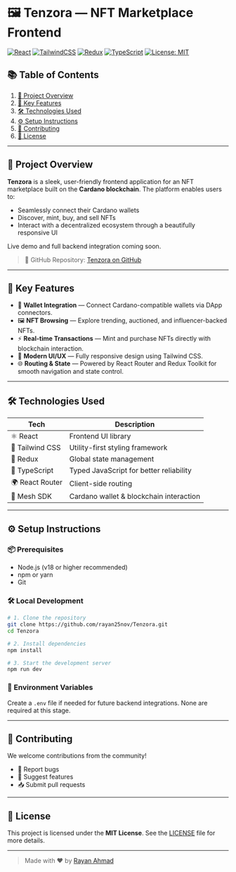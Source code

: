 # 🖼️ Tenzora — NFT Marketplace Frontend

[![React](https://img.shields.io/badge/React-18.2.0-blue?logo=react)](https://reactjs.org/) [![TailwindCSS](https://img.shields.io/badge/TailwindCSS-3.3.0-blueviolet?logo=tailwindcss)](https://tailwindcss.com/) [![Redux](https://img.shields.io/badge/Redux-4.2.1-purple?logo=redux)](https://redux.js.org/) [![TypeScript](https://img.shields.io/badge/TypeScript-5.2.2-3178C6?logo=typescript)](https://www.typescriptlang.org/) [![License: MIT](https://img.shields.io/badge/License-MIT-yellow.svg)](LICENSE)

## 📚 Table of Contents

1. [📖 Project Overview](#-project-overview)
2. [🚀 Key Features](#-key-features)
3. [🛠️ Technologies Used](#-technologies-used)
4. [⚙️ Setup Instructions](#-setup-instructions)
5. [🤝 Contributing](#-contributing)
6. [📄 License](#-license)

---

## 📖 Project Overview

**Tenzora** is a sleek, user-friendly frontend application for an NFT marketplace built on the **Cardano blockchain**. The platform enables users to:

- Seamlessly connect their Cardano wallets
- Discover, mint, buy, and sell NFTs
- Interact with a decentralized ecosystem through a beautifully responsive UI

Live demo and full backend integration coming soon.

> 🔗 GitHub Repository: [Tenzora on GitHub](https://github.com/rayan25nov/Tenzora)

---

## 🚀 Key Features

- 🔐 **Wallet Integration** — Connect Cardano-compatible wallets via DApp connectors.
- 🖼️ **NFT Browsing** — Explore trending, auctioned, and influencer-backed NFTs.
- ⚡ **Real-time Transactions** — Mint and purchase NFTs directly with blockchain interaction.
- 💅 **Modern UI/UX** — Fully responsive design using Tailwind CSS.
- 🌐 **Routing & State** — Powered by React Router and Redux Toolkit for smooth navigation and state control.

---

## 🛠️ Technologies Used

| Tech            | Description                             |
| --------------- | --------------------------------------- |
| ⚛️ React        | Frontend UI library                     |
| 🎨 Tailwind CSS | Utility-first styling framework         |
| 🧠 Redux        | Global state management                 |
| 🔷 TypeScript   | Typed JavaScript for better reliability |
| 🌍 React Router | Client-side routing                     |
| 🔗 Mesh SDK     | Cardano wallet & blockchain interaction |

---

## ⚙️ Setup Instructions

### 📦 Prerequisites

- Node.js (v18 or higher recommended)
- npm or yarn
- Git

### 🛠️ Local Development

```bash
# 1. Clone the repository
git clone https://github.com/rayan25nov/Tenzora.git
cd Tenzora

# 2. Install dependencies
npm install

# 3. Start the development server
npm run dev
```

### 🔧 Environment Variables

Create a `.env` file if needed for future backend integrations. None are required at this stage.

---

## 🤝 Contributing

We welcome contributions from the community!

- 🐛 Report bugs
- 🌟 Suggest features
- 📥 Submit pull requests

---

## 📄 License

This project is licensed under the **MIT License**. See the [LICENSE](LICENSE) file for more details.

---

> Made with ❤️ by [Rayan Ahmad](https://github.com/rayan25nov)